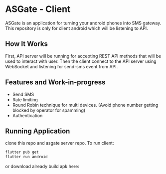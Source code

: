# ASGate - Client

ASGate is an application for turning your android phones into SMS gateway. This 
repository is only for client android which will be listening to API.

## How It Works

First, API server will be running for accepting REST API methods that will be used 
to interact with user. Then the client connect to the API server using WebSocket 
and listening for send-sms event from API.

## Features and Work-in-progress
- Send SMS
- Rate limiting
- Round Robin technique for multi devices. (Avoid phone number getting blocked by 
operator for spamming)
- Authentication

## Running Application
clone this repo and asgate server repo. To run client:

```bash
flutter pub get
flutter run android
```
or download already build apk here:
